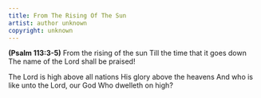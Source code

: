 ```yaml
---
title: From The Rising Of The Sun
artist: author unknown
copyright: unknown
---
```


<strong>(Psalm 113:3-5)</strong>
From the rising of the sun
Till the time that it goes down
The name of the Lord shall be praised!

The Lord is high above all nations
His glory above the heavens
And who is like unto the Lord, our God
Who dwelleth on high?

